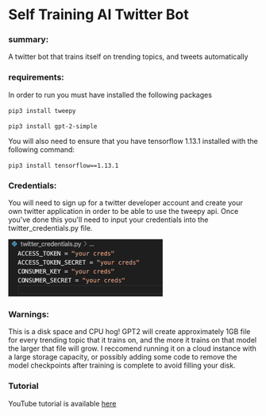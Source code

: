 # Self Training AI Twitter Bot

### summary:

A twitter bot that trains itself on trending topics, and tweets automatically

### requirements:

In order to run you must have installed the following packages

`pip3 install tweepy`

`pip3 install gpt-2-simple`

You will also need to ensure that you have tensorflow 1.13.1 installed with the following command:

`pip3 install tensorflow==1.13.1`

### Credentials:

You will need to sign up for a twitter developer account and create your own twitter application in order to be able to use the tweepy api. Once you've done this you'll need to input your credentials into the twitter_credentials.py file.

![twitter creds file](img/twitter_creds.png)

### Warnings:

This is a disk space and CPU hog! GPT2 will create approximately 1GB file for every trending topic that it trains on, and the more it trains on that model the larger that file will grow. I reccomend running it on a cloud instance with a large storage capacity, or possibly adding some code to remove the model checkpoints after training is complete to avoid filling your disk.

### Tutorial

YouTube tutorial is available [here](https://youtu.be/tSaVryuzFTM)
